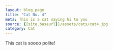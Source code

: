 ```yaml
---
layout: blog_page
title: "Cat No. 4"
meta: This is a cat saying hi to you
source: {{site.baseurl}}/assets/cats/cat4.jpg
category: Cat
---
```


This cat is soooo polite!
